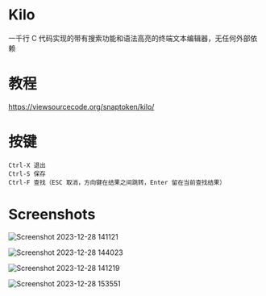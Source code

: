 # Kilo

一千行 C 代码实现的带有搜索功能和语法高亮的终端文本编辑器，无任何外部依赖

# 教程

https://viewsourcecode.org/snaptoken/kilo/

# 按键

```
Ctrl-X 退出
Ctrl-S 保存
Ctrl-F 查找（ESC 取消，方向键在结果之间跳转，Enter 留在当前查找结果）
```

# Screenshots

![Screenshot 2023-12-28 141121](https://github.com/creamlike1024/kilo/assets/25699126/37eff210-4123-4e4b-9c6c-278b69adf26c)

![Screenshot 2023-12-28 144023](https://github.com/creamlike1024/kilo/assets/25699126/b786bd8f-ab62-4a30-838e-cdeb88cfff7f)

![Screenshot 2023-12-28 141219](https://github.com/creamlike1024/kilo/assets/25699126/bfc80e86-907a-4694-960d-1b59da02c326)

![Screenshot 2023-12-28 153551](https://github.com/creamlike1024/kilo/assets/25699126/e9f0e189-a69a-4357-ba1d-221fb6fab46c)

